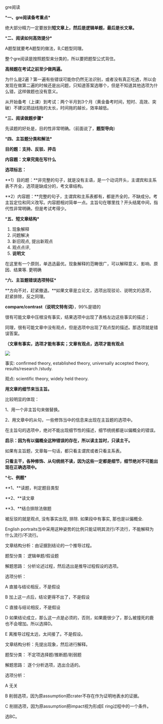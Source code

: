 gre阅读



***一、gre阅读备考重点\***

绝大部分精力一定要放到**短文章上，然后是逻辑单题，最后是长文章。**

***二、阅读如何高效提分\***

A题型就要考A题型的做法，B,C题型同理。

整个gre阅读是按照题型来分类的，所以要把题型公式背住。

**高频题在考试之前至少做两遍。**

为什么是2遍？第一遍有些错误可能你仍然无法识别，或者没有真正吃透，所以会发现在做第二遍的时候还是出问题，只知道答案选哪个，但是不知道其他选项为什么错，这样做题也没有意义。

从开始备考（上课）到考试：两个半月到3个月（黄金备考时间，短时、高效、突破）不建议把战线拖的太长，时间拖的越长，效率越低。

***三、阅读做题步骤\***

先读题的好处是，目的性非常明确。（前面说了，**题型导向**）



***四、主旨题分类和解法\***

**目的题：支持、反驳、抨击**

**内容题：文章究竟在写什么**

**选项标志：**

**1）目的题：**非完整的句子，就是没有主语，是一个动词开头，主谓宾和主系表不齐全，选项是缺成分的，考文章结构。

**2）内容题：**完整的句子，主谓宾和主系表都有，都是齐全的，不缺成分。考主旨定位和同义改写。内容题相对简单一点。主旨句在哪里找？开头结尾中间，指代性非常明确，但是考试考得少。

***五、短文章结构\***

1. 现象解释
2. 问题解决
3. 新旧观点, 提出新观点
4. 观点点评, 
5. **说明文**

在这里有一个原则，单选选最优。现象解释的范畴很广，可以解释意义、影响、原因、结果等. 更明确

***六、主旨题错误选项特征\***

**方向不对，赶紧撤退。**如果文章是立论文，选项出现驳论、说明文的选项，赶紧排除，反之同理。

**compare/contrast（说明文特有词）**，99%是错的

很有可能文章中压根没有事实，结果选项中出现了表格左边这些事实的描述；

同理，很有可能文章中没有观点，但是选项中出现了观点型的描述。那选项就是错误答案。

**（文章有事实，选项才能有事实；文章有观点，选项才能有观点**

![](https://pic1.zhimg.com/80/v2-aa6e7ebc30381f010a9b6599975af1db_1440w.jpg)

事实:  confirmed theory,  established theory, universally accepted theory, results/research /study. 

观点:  scientific theory,  widely held theory. 



**用文章的细节来当主旨。**

比较明显的体现：

1、用一个非主旨句来做替换。

2、用文章中的从句，一些修饰当中的信息来出现在主旨题的选项中。

在主旨句的选项中，绝对不能出现细节性的描述，细节统统都是以偏概全的错误。

**启示：因为有以偏概全这种错误的存在，所以读主旨时，只读主干。**

如果有主旨题，文章每一句话，都只看主谓宾或者只看主系表。

**只看主干，各种修饰、从句统统不读，因为这些一定都是细节，细节绝对不可能出现在正确选项中。**





***七、例题\***

**1、**读题，判定题目类型

**2、**读文章

**3、**结合排除法做题

被反驳的就是观点,   没有事实出现, 排除.  如果段中有事实, 那也是以偏概全.



English portraits当中采用这种姿势的比例只能证明其流行/不流行，不能解释为什么流行/不流行。



文章结构分析：由证据到结论的一个推导过程。

题型分类： 逻辑单题/假设题

解题思路： 分析论述过程，然后选出是推导过程假设的选项。

选项分析：

A 直接与结论相反，不是假设

B 加上这一点后，结论更得不出了，不是假设

C 直接与结论相反，不是假设

D 如果结论成立，那么这一点是必须的，否则，如果鹿很少了，那么被撞死的鹿也不会增加。所以选择D。

E 离推导过程太远，太间接了。不是假设。

文章结构分析：先提出现象，然后进行解释。

题型分类： 不定项选择题/推断题/削弱题

解题思路： 逐个分析选项，选出合适的。

选项分析：

A 无关

B 削弱选项，因为原assumption把crater不存在作为证明地表水的证据。

C 削弱选项，因为原assumption把impact视为形成E ring过程中的一个条件。

选BC。